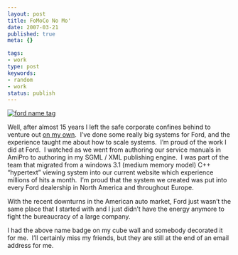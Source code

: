 ```yaml
---
layout: post
title: FoMoCo No Mo'
date: 2007-03-21
published: true
meta: {}

tags:
- work
type: post
keywords:
- random
- work
status: publish
---
```



[![ford name tag](http://media.eick.us/2011/05/408903535_bc90167719.jpg)](http://www.flickr.com/photos/andreweick/408903535/ "Photo Sharing")



Well, after almost 15 years I left the safe corporate confines behind to venture out [on my own](http://www.sss-research.com/).  I’ve done some really big systems for Ford, and the experience taught me about how to scale systems.  I’m proud of the work I did at Ford.  I watched as we went from authoring our service manuals in AmiPro to authoring in my SGML / XML publishing engine.  I was part of the team that migrated from a windows 3.1 (medium memory model) C++ “hypertext” viewing system into our current website which experience millions of hits a month.  I’m proud that the system we created was put into every Ford dealership in North America and throughout Europe.



With the recent downturns in the American auto market, Ford just wasn’t the same place that I started with and I just didn’t have the energy anymore to fight the bureaucracy of a large company.



I had the above name badge on my cube wall and somebody decorated it for me.  I’ll certainly miss my friends, but they are still at the end of an email address for me.

